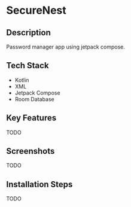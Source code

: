# SecureNest

## Description
Password manager app using jetpack compose.

## Tech Stack
- Kotlin
- XML
- Jetpack Compose
- Room Database

## Key Features
TODO

## Screenshots
TODO

## Installation Steps
TODO